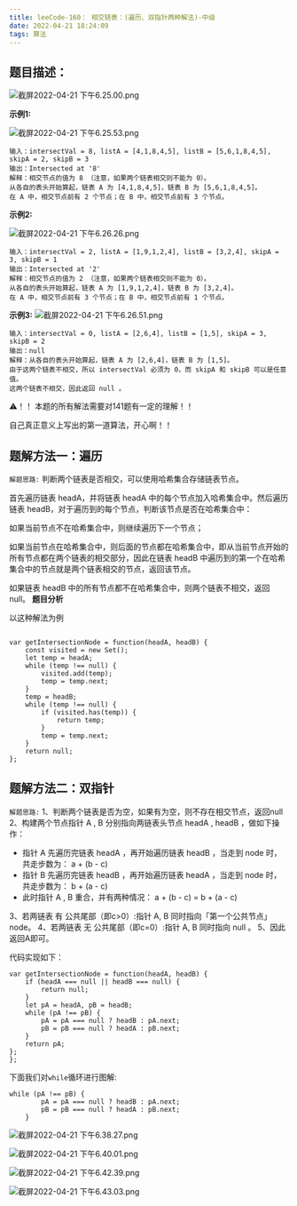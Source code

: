 ```yaml
---
title: leeCode-160： 相交链表：(遍历、双指针两种解法)-中级
date: 2022-04-21 18:24:09
tags: 算法
---
```



<meta name="referrer" content="no-referrer"/>



## 题目描述： 

![截屏2022-04-21 下午6.25.00.png](https://upload-images.jianshu.io/upload_images/11846892-6fdd2ff686e3d1a1.png?imageMogr2/auto-orient/strip%7CimageView2/2/w/1240)

**示例1:**

![截屏2022-04-21 下午6.25.53.png](https://upload-images.jianshu.io/upload_images/11846892-503db582fcf6d62c.png?imageMogr2/auto-orient/strip%7CimageView2/2/w/1240)

```
输入：intersectVal = 8, listA = [4,1,8,4,5], listB = [5,6,1,8,4,5], skipA = 2, skipB = 3
输出：Intersected at '8'
解释：相交节点的值为 8 （注意，如果两个链表相交则不能为 0）。
从各自的表头开始算起，链表 A 为 [4,1,8,4,5]，链表 B 为 [5,6,1,8,4,5]。
在 A 中，相交节点前有 2 个节点；在 B 中，相交节点前有 3 个节点。
```
**示例2:**

![截屏2022-04-21 下午6.26.26.png](https://upload-images.jianshu.io/upload_images/11846892-396b27a709551bc6.png?imageMogr2/auto-orient/strip%7CimageView2/2/w/1240)
```
输入：intersectVal = 2, listA = [1,9,1,2,4], listB = [3,2,4], skipA = 3, skipB = 1
输出：Intersected at '2'
解释：相交节点的值为 2 （注意，如果两个链表相交则不能为 0）。
从各自的表头开始算起，链表 A 为 [1,9,1,2,4]，链表 B 为 [3,2,4]。
在 A 中，相交节点前有 3 个节点；在 B 中，相交节点前有 1 个节点。
```

**示例3:**
![截屏2022-04-21 下午6.26.51.png](https://upload-images.jianshu.io/upload_images/11846892-ff87efb3b0aae8bb.png?imageMogr2/auto-orient/strip%7CimageView2/2/w/1240)

```
输入：intersectVal = 0, listA = [2,6,4], listB = [1,5], skipA = 3, skipB = 2
输出：null
解释：从各自的表头开始算起，链表 A 为 [2,6,4]，链表 B 为 [1,5]。
由于这两个链表不相交，所以 intersectVal 必须为 0，而 skipA 和 skipB 可以是任意值。
这两个链表不相交，因此返回 null 。
```

⚠️！！ 本题的所有解法需要对141题有一定的理解！！

自己真正意义上写出的第一道算法，开心啊！！
## 题解方法一：遍历

`解题思路:`
判断两个链表是否相交，可以使用哈希集合存储链表节点。

首先遍历链表 headA，并将链表 headA 中的每个节点加入哈希集合中。然后遍历链表 headB，对于遍历到的每个节点，判断该节点是否在哈希集合中：

如果当前节点不在哈希集合中，则继续遍历下一个节点；

如果当前节点在哈希集合中，则后面的节点都在哈希集合中，即从当前节点开始的所有节点都在两个链表的相交部分，因此在链表 headB 中遍历到的第一个在哈希集合中的节点就是两个链表相交的节点，返回该节点。

如果链表 headB 中的所有节点都不在哈希集合中，则两个链表不相交，返回 null。
**题目分析**


以这种解法为例
```

var getIntersectionNode = function(headA, headB) {
    const visited = new Set();
    let temp = headA;
    while (temp !== null) {
        visited.add(temp);
        temp = temp.next;
    }
    temp = headB;
    while (temp !== null) {
        if (visited.has(temp)) {
            return temp;
        }
        temp = temp.next;
    }
    return null;
};

```


## 题解方法二：双指针


`解题思路:`
1、判断两个链表是否为空，如果有为空，则不存在相交节点，返回null
2、构建两个节点指针 A​ , B 分别指向两链表头节点 headA , headB ，做如下操作：
   * 指针 A 先遍历完链表 headA ，再开始遍历链表 headB ，当走到 node 时，共走步数为： a + (b - c)
   * 指针 B 先遍历完链表 headB ，再开始遍历链表 headA ，当走到 node 时，共走步数为： b + (a - c)
   * 此时指针 A , B 重合，并有两种情况： a + (b - c) = b + (a - c)

3、若两链表 有 公共尾部（即c>0）:指针 A, B 同时指向「第一个公共节点」node。
4、若两链表 无 公共尾部（即c=0）:指针 A, B 同时指向 null 。
5、因此返回A即可。

代码实现如下：

```
var getIntersectionNode = function(headA, headB) {
    if (headA === null || headB === null) {
        return null;
    }
    let pA = headA, pB = headB;
    while (pA !== pB) {
        pA = pA === null ? headB : pA.next;
        pB = pB === null ? headA : pB.next;
    }
    return pA;
};
};
```
下面我们对`while`循环进行图解:
```
while (pA !== pB) {
        pA = pA === null ? headB : pA.next;
        pB = pB === null ? headA : pB.next;
    }
```
![截屏2022-04-21 下午6.38.27.png](https://upload-images.jianshu.io/upload_images/11846892-102c67243671ec3d.png?imageMogr2/auto-orient/strip%7CimageView2/2/w/1240)

![截屏2022-04-21 下午6.40.01.png](https://upload-images.jianshu.io/upload_images/11846892-eeb4ee86a5bbcc2d.png?imageMogr2/auto-orient/strip%7CimageView2/2/w/1240)

![截屏2022-04-21 下午6.42.39.png](https://upload-images.jianshu.io/upload_images/11846892-49f582098b82732d.png?imageMogr2/auto-orient/strip%7CimageView2/2/w/1240)

![截屏2022-04-21 下午6.43.03.png](https://upload-images.jianshu.io/upload_images/11846892-94e50806b41df48e.png?imageMogr2/auto-orient/strip%7CimageView2/2/w/1240)

